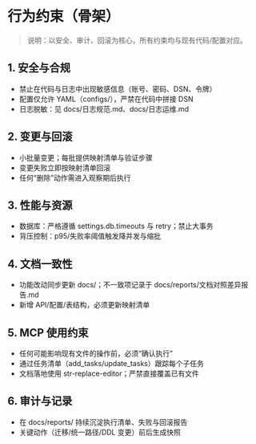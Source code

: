 # 行为约束（骨架）

> 说明：以安全、审计、回滚为核心，所有约束均与现有代码/配置对应。

## 1. 安全与合规
- 禁止在代码与日志中出现敏感信息（账号、密码、DSN、令牌）
- 配置仅允许 YAML（configs/），严禁在代码中拼接 DSN
- 日志脱敏：见 docs/日志规范.md、docs/日志运维.md

## 2. 变更与回滚
- 小批量变更；每批提供映射清单与验证步骤
- 变更失败立即按映射清单回滚
- 任何“删除”动作需进入观察期后执行

## 3. 性能与资源
- 数据库：严格遵循 settings.db.timeouts 与 retry；禁止大事务
- 背压控制：p95/失败率阈值触发降并发与缩批

## 4. 文档一致性
- 功能改动同步更新 docs/；不一致项记录于 docs/reports/文档对照差异报告.md
- 新增 API/配置/表结构，必须更新映射清单

## 5. MCP 使用约束
- 任何可能影响现有文件的操作前，必须“确认执行”
- 通过任务清单（add_tasks/update_tasks）跟踪每个子任务
- 文档落地使用 str-replace-editor；严禁直接覆盖已有文件

## 6. 审计与记录
- 在 docs/reports/ 持续沉淀执行清单、失败与回滚报告
- 关键动作（迁移/统一路径/DDL 变更）前后生成快照

